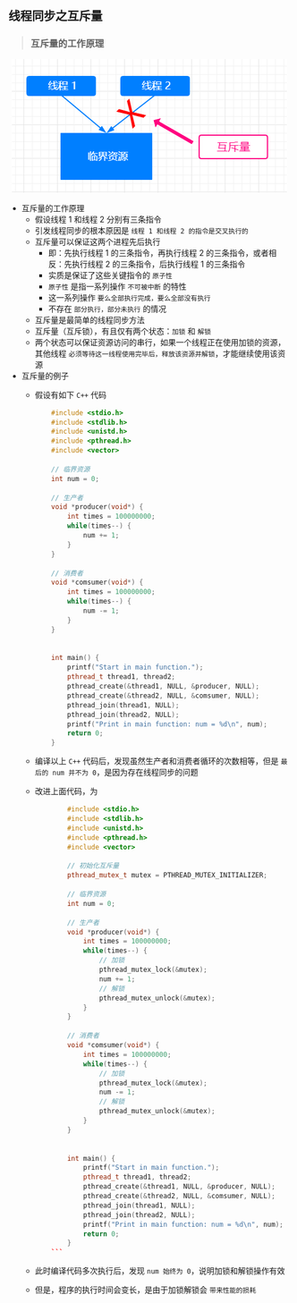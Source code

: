 ## 线程同步之互斥量

>### 互斥量的工作原理

<div align="center">
    <img src="img/mutex.png" height="239" alt="" />
</div>

* 互斥量的工作原理
    * 假设线程 1 和线程 2 分别有三条指令
    * 引发线程同步的根本原因是 `线程 1 和线程 2 的指令是交叉执行的`
    * 互斥量可以保证这两个进程先后执行
        * 即：先执行线程 1 的三条指令，再执行线程 2 的三条指令，或者相反：先执行线程 2 的三条指令，后执行线程 1 的三条指令
        * 实质是保证了这些关键指令的 `原子性`
        * `原子性` 是指一系列操作 `不可被中断` 的特性
        * 这一系列操作 `要么全部执行完成，要么全部没有执行`
        * 不存在 `部分执行，部分未执行` 的情况
    * 互斥量是最简单的线程同步方法
    * 互斥量（互斥锁），有且仅有两个状态：`加锁` 和 `解锁`
    * 两个状态可以保证资源访问的串行，如果一个线程正在使用加锁的资源，其他线程 `必须等待这一线程使用完毕后，释放该资源并解锁`，才能继续使用该资源
* 互斥量的例子
    * 假设有如下 `C++` 代码
        
        ```C++
            #include <stdio.h>
            #include <stdlib.h>
            #include <unistd.h>
            #include <pthread.h>
            #include <vector>
            
            // 临界资源
            int num = 0;
            
            // 生产者
            void *producer(void*) {
                int times = 100000000;
                while(times--) {
                    num += 1;
                }
            }
            
            // 消费者
            void *comsumer(void*) {
                int times = 100000000;
                while(times--) {
                    num -= 1;
                }
            }
            
            
            int main() {
                printf("Start in main function.");
                pthread_t thread1, thread2;
                pthread_create(&thread1, NULL, &producer, NULL);
                pthread_create(&thread2, NULL, &comsumer, NULL);
                pthread_join(thread1, NULL);
                pthread_join(thread2, NULL);
                printf("Print in main function: num = %d\n", num);
                return 0;
            }
        ```
        
    * 编译以上 `C++` 代码后，发现虽然生产者和消费者循环的次数相等，但是 `最后的 num 并不为 0`，是因为存在线程同步的问题
    * 改进上面代码，为
    
        ```C++
                #include <stdio.h>
                #include <stdlib.h>
                #include <unistd.h>
                #include <pthread.h>
                #include <vector>
                
                // 初始化互斥量  
                pthread_mutex_t mutex = PTHREAD_MUTEX_INITIALIZER;
                
                // 临界资源
                int num = 0;
                
                // 生产者
                void *producer(void*) {
                    int times = 100000000;
                    while(times--) {
                        // 加锁
                        pthread_mutex_lock(&mutex);
                        num += 1;
                        // 解锁
                        pthread_mutex_unlock(&mutex);
                    }
                }
                
                // 消费者
                void *comsumer(void*) {
                    int times = 100000000;
                    while(times--) {
                        // 加锁
                        pthread_mutex_lock(&mutex);
                        num -= 1;
                        // 解锁
                        pthread_mutex_unlock(&mutex);
                    }
                }
                
                
                int main() {
                    printf("Start in main function.");
                    pthread_t thread1, thread2;
                    pthread_create(&thread1, NULL, &producer, NULL);
                    pthread_create(&thread2, NULL, &comsumer, NULL);
                    pthread_join(thread1, NULL);
                    pthread_join(thread2, NULL);
                    printf("Print in main function: num = %d\n", num);
                    return 0;
                }
            ```
    
    * 此时编译代码多次执行后，发现 `num 始终为 0`，说明加锁和解锁操作有效
    * 但是，程序的执行时间会变长，是由于加锁解锁会 `带来性能的损耗`
